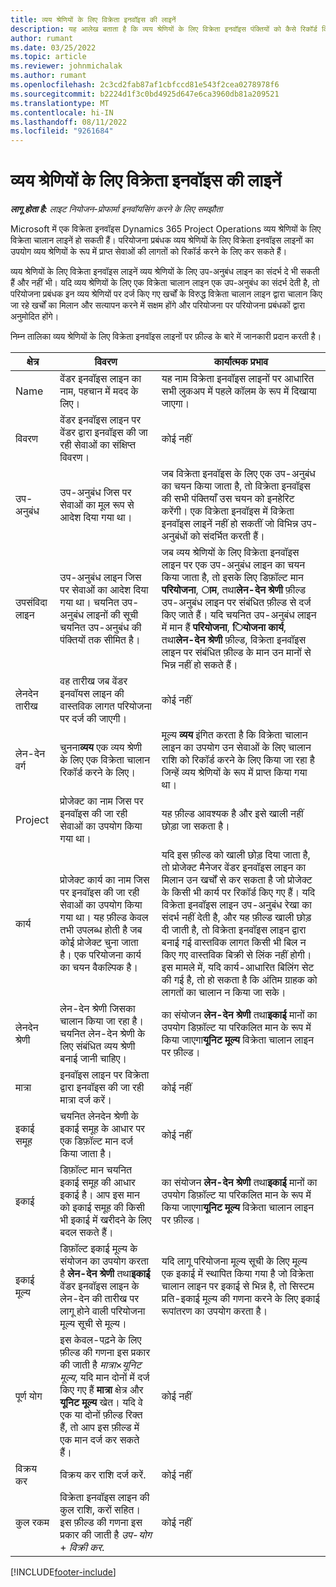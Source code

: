 ```yaml
---
title: व्यय श्रेणियों के लिए विक्रेता इनवॉइस की लाइनें
description: यह आलेख बताता है कि व्यय श्रेणियों के लिए विक्रेता इनवॉइस पंक्तियों को कैसे रिकॉर्ड किया जाए।
author: rumant
ms.date: 03/25/2022
ms.topic: article
ms.reviewer: johnmichalak
ms.author: rumant
ms.openlocfilehash: 2c3cd2fab87af1cbfccd81e543f2cea0278978f6
ms.sourcegitcommit: b2224d1f3c0bd4925d647e6ca3960db81a209521
ms.translationtype: MT
ms.contentlocale: hi-IN
ms.lasthandoff: 08/11/2022
ms.locfileid: "9261684"
---
```

# <a name="vendor-invoice-lines-for-expense-categories"></a>व्यय श्रेणियों के लिए विक्रेता इनवॉइस की लाइनें

_**लागू होता है:** लाइट नियोजन-प्रोफार्मा इनवॉयसिंग करने के लिए समझौता_

Microsoft में एक विक्रेता इनवॉइस Dynamics 365 Project Operations व्यय श्रेणियों के लिए विक्रेता चालान लाइनें हो सकती हैं। परियोजना प्रबंधक व्यय श्रेणियों के लिए विक्रेता इनवॉइस लाइनों का उपयोग व्यय श्रेणियों के रूप में प्राप्त सेवाओं की लागतों को रिकॉर्ड करने के लिए कर सकते हैं।

व्यय श्रेणियों के लिए विक्रेता इनवॉइस लाइनें व्यय श्रेणियों के लिए उप-अनुबंध लाइन का संदर्भ दे भी सकती हैं और नहीं भी। यदि व्यय श्रेणियों के लिए एक विक्रेता चालान लाइन एक उप-अनुबंध का संदर्भ देती है, तो परियोजना प्रबंधक इन व्यय श्रेणियों पर दर्ज किए गए खर्चों के विरुद्ध विक्रेता चालान लाइन द्वारा चालान किए जा रहे खर्चों का मिलान और सत्यापन करने में सक्षम होंगे और परियोजना पर परियोजना प्रबंधकों द्वारा अनुमोदित होंगे।

निम्न तालिका व्यय श्रेणियों के लिए विक्रेता इनवॉइस लाइनों पर फ़ील्ड के बारे में जानकारी प्रदान करती है।

| क्षेत्र | विवरण | कार्यात्मक प्रभाव |
| --- | --- | --- |
| Name | वेंडर इनवॉइस लाइन का नाम, पहचान में मदद के लिए। | यह नाम विक्रेता इनवॉइस लाइनों पर आधारित सभी लुकअप में पहले कॉलम के रूप में दिखाया जाएगा। |
| विवरण | वेंडर इनवॉइस लाइन पर वेंडर द्वारा इनवॉइस की जा रही सेवाओं का संक्षिप्त विवरण। | कोई नहीं |
| उप-अनुबंध | उप-अनुबंध जिस पर सेवाओं का मूल रूप से आदेश दिया गया था। | जब विक्रेता इनवॉइस के लिए एक उप-अनुबंध का चयन किया जाता है, तो विक्रेता इनवॉइस की सभी पंक्तियाँ उस चयन को इनहेरिट करेंगी। एक विक्रेता इनवॉइस में विक्रेता इनवॉइस लाइनें नहीं हो सकतीं जो विभिन्न उप-अनुबंधों को संदर्भित करती हैं। |
| उपसंविदा लाइन | उप-अनुबंध लाइन जिस पर सेवाओं का आदेश दिया गया था। चयनित उप-अनुबंध लाइनों की सूची चयनित उप-अनुबंध की पंक्तियों तक सीमित है। | जब व्यय श्रेणियों के लिए विक्रेता इनवॉइस लाइन पर एक उप-अनुबंध लाइन का चयन किया जाता है, तो इसके लिए डिफ़ॉल्ट मान **परियोजना**, **ाम**, तथा**लेन-देन श्रेणी** फ़ील्ड उप-अनुबंध लाइन पर संबंधित फ़ील्ड से दर्ज किए जाते हैं। यदि चयनित उप-अनुबंध लाइन में मान हैं **परियोजना**, **ियोजना कार्य**, तथा**लेन-देन श्रेणी** फ़ील्ड, विक्रेता इनवॉइस लाइन पर संबंधित फ़ील्ड के मान उन मानों से भिन्न नहीं हो सकते हैं। |
| लेनदेन तारीख | वह तारीख जब वेंडर इनवॉयस लाइन की वास्तविक लागत परियोजना पर दर्ज की जाएगी। |कोई नहीं |
| लेन-देन वर्ग | चुनना**व्यय** एक व्यय श्रेणी के लिए एक विक्रेता चालान रिकॉर्ड करने के लिए। | मूल्य **व्यय** इंगित करता है कि विक्रेता चालान लाइन का उपयोग उन सेवाओं के लिए चालान राशि को रिकॉर्ड करने के लिए किया जा रहा है जिन्हें व्यय श्रेणियों के रूप में प्राप्त किया गया था। |
| Project | प्रोजेक्ट का नाम जिस पर इनवॉइस की जा रही सेवाओं का उपयोग किया गया था। | यह फ़ील्ड आवश्यक है और इसे खाली नहीं छोड़ा जा सकता है। |
| कार्य | प्रोजेक्ट कार्य का नाम जिस पर इनवॉइस की जा रही सेवाओं का उपयोग किया गया था। यह फ़ील्ड केवल तभी उपलब्ध होती है जब कोई प्रोजेक्ट चुना जाता है। एक परियोजना कार्य का चयन वैकल्पिक है। | यदि इस फ़ील्ड को खाली छोड़ दिया जाता है, तो प्रोजेक्ट मैनेजर वेंडर इनवॉइस लाइन का मिलान उन खर्चों से कर सकता है जो प्रोजेक्ट के किसी भी कार्य पर रिकॉर्ड किए गए हैं। यदि विक्रेता इनवॉइस लाइन उप-अनुबंध रेखा का संदर्भ नहीं देती है, और यह फ़ील्ड खाली छोड़ दी जाती है, तो विक्रेता इनवॉइस लाइन द्वारा बनाई गई वास्तविक लागत किसी भी बिल न किए गए वास्तविक बिक्री से लिंक नहीं होगी। इस मामले में, यदि कार्य-आधारित बिलिंग सेट की गई है, तो हो सकता है कि अंतिम ग्राहक को लागतों का चालान न किया जा सके। |
| लेनदेन श्रेणी | लेन-देन श्रेणी जिसका चालान किया जा रहा है। चयनित लेन-देन श्रेणी के लिए संबंधित व्यय श्रेणी बनाई जानी चाहिए। | का संयोजन **लेन-देन श्रेणी** तथा**इकाई** मानों का उपयोग डिफ़ॉल्ट या परिकलित मान के रूप में किया जाएगा**यूनिट मूल्य** विक्रेता चालान लाइन पर फ़ील्ड। |
| मात्रा | इनवॉइस लाइन पर विक्रेता द्वारा इनवॉइस की जा रही मात्रा दर्ज करें। |कोई नहीं|
| इकाई समूह | चयनित लेनदेन श्रेणी के इकाई समूह के आधार पर एक डिफ़ॉल्ट मान दर्ज किया जाता है। | कोई नहीं |
| इकाई | डिफ़ॉल्ट मान चयनित इकाई समूह की आधार इकाई है। आप इस मान को इकाई समूह की किसी भी इकाई में खरीदने के लिए बदल सकते हैं। | का संयोजन **लेन-देन श्रेणी** तथा**इकाई** मानों का उपयोग डिफ़ॉल्ट या परिकलित मान के रूप में किया जाएगा**यूनिट मूल्य** विक्रेता चालान लाइन पर फ़ील्ड। |
| इकाई मूल्य | डिफ़ॉल्ट इकाई मूल्य के संयोजन का उपयोग करता है **लेन-देन श्रेणी** तथा**इकाई** वेंडर इनवॉइस लाइन के लेन-देन की तारीख पर लागू होने वाली परियोजना मूल्य सूची से मूल्य। | यदि लागू परियोजना मूल्य सूची के लिए मूल्य एक इकाई में स्थापित किया गया है जो विक्रेता चालान लाइन पर इकाई से भिन्न है, तो सिस्टम प्रति-इकाई मूल्य की गणना करने के लिए इकाई रूपांतरण का उपयोग करता है। |
| पूर्ण योग | इस केवल-पढ़ने के लिए फ़ील्ड की गणना इस प्रकार की जाती है *मात्रा*&times;*यूनिट मूल्य*, यदि मान दोनों में दर्ज किए गए हैं **मात्रा** क्षेत्र और **यूनिट मूल्य** खेत। यदि वे एक या दोनों फ़ील्ड रिक्त हैं, तो आप इस फ़ील्ड में एक मान दर्ज कर सकते हैं।| कोई नहीं |
| विक्रय कर | विक्रय कर राशि दर्ज करें. | कोई नहीं |
| कुल रकम | विक्रेता इनवॉइस लाइन की कुल राशि, करों सहित। इस फ़ील्ड की गणना इस प्रकार की जाती है *उप-योग* + *विक्री कर*. | कोई नहीं |

[!INCLUDE[footer-include](../../includes/footer-banner.md)]
